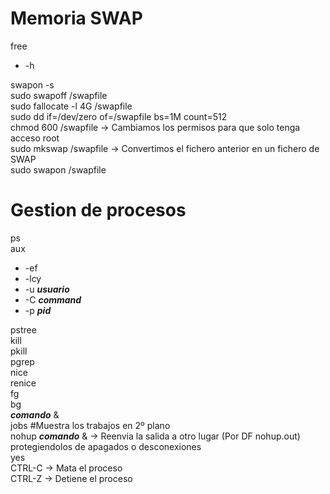 # Memoria SWAP
free  
  - -h

swapon -s  
sudo swapoff /swapfile  
sudo fallocate -l 4G /swapfile  
sudo dd if=/dev/zero of=/swapfile bs=1M count=512  
chmod 600 /swapfile → Cambiamos los permisos para que solo tenga acceso root  
sudo mkswap /swapfile → Convertimos el fichero anterior en un fichero de SWAP  
sudo swapon /swapfile  

# Gestion de procesos
ps  
aux  
  - -ef  
  - -lcy  
  - -u ***usuario***  
  - -C ***command***  
  - -p ***pid***

pstree  
kill  
pkill  
pgrep  
nice  
renice  
fg  
bg  
***comando*** &  
jobs #Muestra los trabajos en 2º plano  
nohup ***comando*** & → Reenvia la salida a otro lugar (Por DF nohup.out)   protegiendolos de apagados o desconexiones  
yes  
CTRL-C → Mata el proceso  
CTRL-Z → Detiene el proceso  
